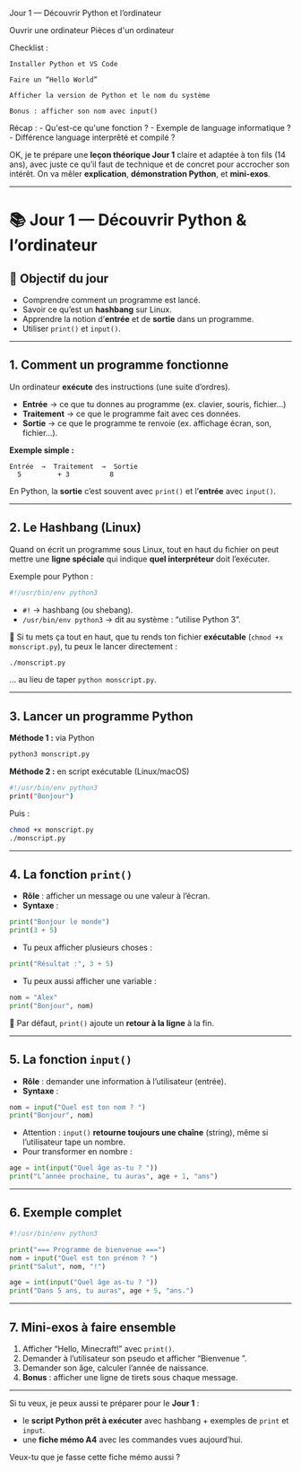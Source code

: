 Jour 1 — Découvrir Python et l’ordinateur

Ouvrir une ordinateur
Pièces d'un ordinateur

Checklist :

    Installer Python et VS Code

    Faire un “Hello World”

    Afficher la version de Python et le nom du système

    Bonus : afficher son nom avec input()

Récap : - Qu'est-ce qu'une fonction ? - Exemple de language informatique ? - Différence language interprêté et compilé ?

OK, je te prépare une **leçon théorique Jour 1** claire et adaptée à ton fils (14 ans), avec juste ce qu’il faut de technique et de concret pour accrocher son intérêt.
On va mêler **explication**, **démonstration Python**, et **mini-exos**.

---

# 📚 Jour 1 — Découvrir Python & l’ordinateur

## 🎯 Objectif du jour

- Comprendre comment un programme est lancé.
- Savoir ce qu’est un **hashbang** sur Linux.
- Apprendre la notion d’**entrée** et de **sortie** dans un programme.
- Utiliser `print()` et `input()`.

---

## 1. Comment un programme fonctionne

Un ordinateur **exécute** des instructions (une suite d’ordres).

- **Entrée** → ce que tu donnes au programme (ex. clavier, souris, fichier…)
- **Traitement** → ce que le programme fait avec ces données.
- **Sortie** → ce que le programme te renvoie (ex. affichage écran, son, fichier…).

**Exemple simple :**

```
Entrée  →  Traitement  →  Sortie
  5         + 3          8
```

En Python, la **sortie** c’est souvent avec `print()` et l’**entrée** avec `input()`.

---

## 2. Le Hashbang (Linux)

Quand on écrit un programme sous Linux, tout en haut du fichier on peut mettre une **ligne spéciale** qui indique **quel interpréteur** doit l’exécuter.

Exemple pour Python :

```python
#!/usr/bin/env python3
```

- `#!` → hashbang (ou shebang).
- `/usr/bin/env python3` → dit au système : “utilise Python 3”.

📌 Si tu mets ça tout en haut, que tu rends ton fichier **exécutable** (`chmod +x monscript.py`), tu peux le lancer directement :

```bash
./monscript.py
```

… au lieu de taper `python monscript.py`.

---

## 3. Lancer un programme Python

**Méthode 1 :** via Python

```bash
python3 monscript.py
```

**Méthode 2 :** en script exécutable (Linux/macOS)

```bash
#!/usr/bin/env python3
print("Bonjour")
```

Puis :

```bash
chmod +x monscript.py
./monscript.py
```

---

## 4. La fonction `print()`

- **Rôle** : afficher un message ou une valeur à l’écran.
- **Syntaxe** :

```python
print("Bonjour le monde")
print(3 + 5)
```

- Tu peux afficher plusieurs choses :

```python
print("Résultat :", 3 + 5)
```

- Tu peux aussi afficher une variable :

```python
nom = "Alex"
print("Bonjour", nom)
```

📌 Par défaut, `print()` ajoute un **retour à la ligne** à la fin.

---

## 5. La fonction `input()`

- **Rôle** : demander une information à l’utilisateur (entrée).
- **Syntaxe** :

```python
nom = input("Quel est ton nom ? ")
print("Bonjour", nom)
```

- Attention : `input()` **retourne toujours une chaîne** (string), même si l’utilisateur tape un nombre.
- Pour transformer en nombre :

```python
age = int(input("Quel âge as-tu ? "))
print("L’année prochaine, tu auras", age + 1, "ans")
```

---

## 6. Exemple complet

```python
#!/usr/bin/env python3

print("=== Programme de bienvenue ===")
nom = input("Quel est ton prénom ? ")
print("Salut", nom, "!")

age = int(input("Quel âge as-tu ? "))
print("Dans 5 ans, tu auras", age + 5, "ans.")
```

---

## 7. Mini-exos à faire ensemble

1. Afficher “Hello, Minecraft!” avec `print()`.
2. Demander à l’utilisateur son pseudo et afficher “Bienvenue <pseudo>”.
3. Demander son âge, calculer l’année de naissance.
4. **Bonus** : afficher une ligne de tirets sous chaque message.

---

Si tu veux, je peux aussi te préparer pour le **Jour 1** :

- le **script Python prêt à exécuter** avec hashbang + exemples de `print` et `input`.
- une **fiche mémo A4** avec les commandes vues aujourd’hui.

Veux-tu que je fasse cette fiche mémo aussi ?
